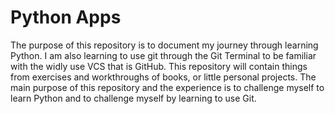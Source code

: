 # Python Apps

The purpose of this repository is to document my journey through learning Python. I am also learning to use git through the Git Terminal to be familiar with the widly use VCS that is GitHub. This repository will contain things from exercises and workthroughs of books, or little personal projects. The main purpose of this repository and the experience is to challenge myself to learn Python and to challenge myself by learning to use Git. 